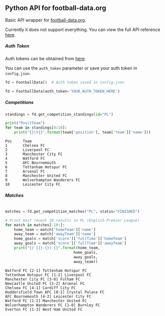 ## Python API for football-data.org

Basic API wrapper for [football-data.org](https://www.football-data.org/).

Currently it does not support everything. You can view the full API reference [here](https://www.football-data.org/documentation/api).


##### Auth Token

Auth tokens can be obtained from [here](https://www.football-data.org/client/register).


You can use the `auth_token` parameter or save your auth token in `config.json`.


```python
fd = FootballData()  # Auth token saved in config.json

fd = FootballData(auth_token='YOUR_AUTH_TOKEN_HERE')
```

##### Competitions

```python
standings = fd.get_competition_standings(id="PL")

print("Pos\tTeam")
for team in standings[0:10]:
    print("{}\t{}".format(team['position'], team['team']['name']))

```

```
Pos     Team
1       Chelsea FC
2       Liverpool FC
3       Manchester City FC
4       Watford FC
5       AFC Bournemouth
6       Tottenham Hotspur FC
7       Arsenal FC
8       Manchester United FC
9       Wolverhampton Wanderers FC
10      Leicester City FC
```

##### Matches

```python

matches = fd.get_competition_matches("PL", status="FINISHED")

# Print most recent 10 results in PL (English Premier League)
for match in matches[-10:]:
    home_team = match['homeTeam']['name']
    away_team = match['awayTeam']['name']
    home_goals = match['score']['fullTime']['homeTeam']
    away_goals = match['score']['fullTime']['awayTeam']
    print("{} [{}-{}] {}".format(home_team,
                               home_goals,
                               away_goals,
                               away_team))
```
```
Watford FC [2-1] Tottenham Hotspur FC
Tottenham Hotspur FC [1-2] Liverpool FC
Manchester City FC [3-0] Fulham FC
Newcastle United FC [1-2] Arsenal FC
Chelsea FC [4-1] Cardiff City FC
Huddersfield Town AFC [0-1] Crystal Palace FC
AFC Bournemouth [4-2] Leicester City FC
Watford FC [1-2] Manchester United FC
Wolverhampton Wanderers FC [1-0] Burnley FC
Everton FC [1-3] West Ham United FC
```